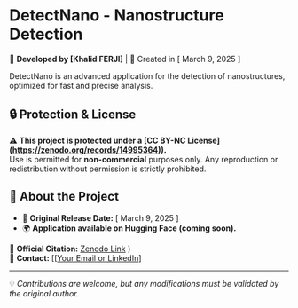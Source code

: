 # DetectNano - Nanostructure Detection  
🚀 **Developed by [Khalid FERJI]** | 📅 Created in [ March 9, 2025 ]  

DetectNano is an advanced application for the detection of nanostructures, optimized for fast and precise analysis.

## 🔒 Protection & License  
⚠️ **This project is protected under a [CC BY-NC License] (https://zenodo.org/records/14995364)).**  
Use is permitted for **non-commercial** purposes only. Any reproduction or redistribution without permission is strictly prohibited.

## 📌 About the Project  
- 📌 **Original Release Date:** [ March 9, 2025 ]  
- 🌍 **Application available on Hugging Face (coming soon).**  

🔗 **Official Citation:** [Zenodo Link](https://zenodo.org/records/14995364) )  
📧 **Contact:** [[[Your Email or LinkedIn](https://www.linkedin.com/in/khalid-ferji-173819222/)]

---
💡 *Contributions are welcome, but any modifications must be validated by the original author.*
